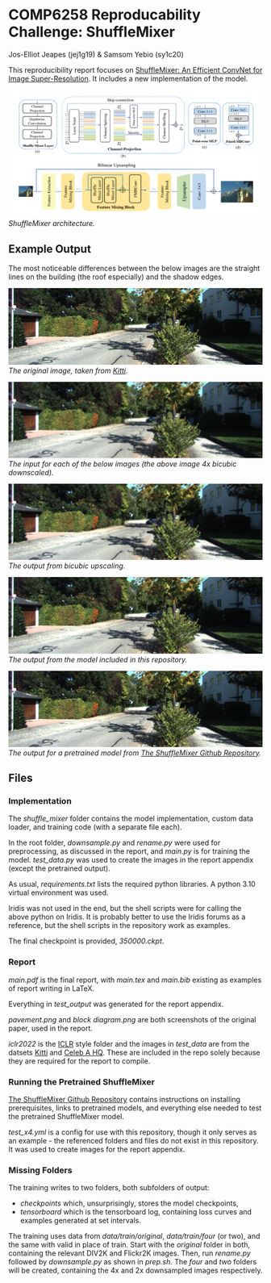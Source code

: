 # COMP6258 Reproducability Challenge: ShuffleMixer

Jos-Elliot Jeapes (jej1g19) & Samsom Yebio (sy1c20)

This reproducibility report focuses on [ShuffleMixer: An Efficient ConvNet for Image Super-Resolution](https://arxiv.org/abs/2205.15175). It includes a new implementation of the model.

![](block%20diagram.png) *ShuffleMixer architecture.*

## Example Output

The most noticeable differences between the below images are the straight lines on the building (the roof especially) and the shadow edges.

![](test_data/kitti.png) *The original image, taken from [Kitti](https://www.cvlibs.net/datasets/kitti/).*

![](test_output/nearest%20kitti.png) *The input for each of the below images (the above image 4x bicubic downscaled).*

![](test_output/bicubic%20kitti.png) *The output from bicubic upscaling.*

![](test_output/model%20kitti.png) *The output from the model included in this repository.*

![](test_output/pretrained%20kitti.png) *The output for a pretrained model from [The ShuffleMixer Github Repository](https://github.com/sunny2109/ShuffleMixer).*


## Files

### Implementation

The *shuffle_mixer* folder contains the model implementation, custom data loader, and training code (with a separate file each).

In the root folder, *downsample.py* and *rename.py* were used for preprocessing, as discussed in the report, and *main.py* is for training the model. *test_data.py* was used to create the images in the report appendix (except the pretrained output).

As usual, *requirements.txt* lists the required python libraries. A python 3.10 virtual environment was used.

Iridis was not used in the end, but the shell scripts were for calling the above python on Iridis. It is probably better to use the Iridis forums as a reference, but the shell scripts in the repository work as examples.

The final checkpoint is provided, *350000.ckpt*.

### Report

*main.pdf* is the final report, with *main.tex* and  *main.bib* existing as examples of report writing in LaTeX.

Everything in *test_output* was generated for the report appendix. 

*pavement.png* and *block diagram.png* are both screenshots of the original paper, used in the report.

*iclr2022* is the [ICLR](https://iclr.cc/) style folder and the images in *test_data* are from the datsets [Kitti](https://www.cvlibs.net/datasets/kitti/) and [Celeb A HQ](https://mmlab.ie.cuhk.edu.hk/projects/CelebA.html). These are included in the repo solely because they are required for the report to compile.

### Running the Pretrained ShuffleMixer

[The ShuffleMixer Github Repository](https://github.com/sunny2109/ShuffleMixer) contains instructions on installing prerequisites, links to pretrained models, and everything else needed to test the pretrained ShuffleMixer model.

*test_x4.yml* is a config for use with this repository, though it only serves as an example - the referenced folders and files do not exist in this repository. It was used to create images for the report appendix.

### Missing Folders

The training writes to two folders, both subfolders of output:
- *checkpoints* which, unsurprisingly, stores the model checkpoints,
- *tensorboard* which is the tensorboard log, containing loss curves and examples generated at set intervals.

The training uses data from *data/train/original*, *data/train/four* (or two), and the same with valid in place of train. Start with the *original* folder in both, containing the relevant DIV2K and Flickr2K images. Then, run *rename.py* followed by *downsample.py* as shown in *prep.sh*. The *four* and *two* folders will be created, containing the 4x and 2x downsampled images respectively.